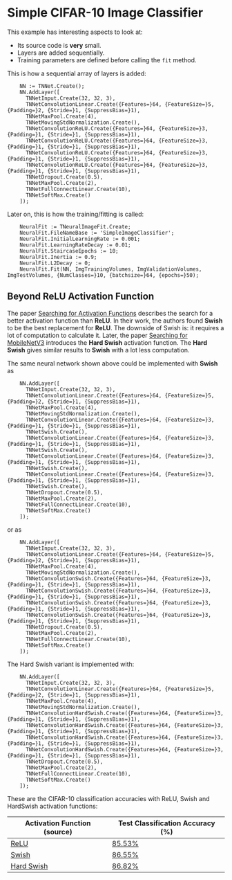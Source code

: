 # Simple CIFAR-10 Image Classifier
This example has interesting aspects to look at:
* Its source code is **very** small.
* Layers are added sequentially.
* Training parameters are defined before calling the `fit` method.

This is how a sequential array of layers is added:
```
    NN := TNNet.Create();
    NN.AddLayer([
      TNNetInput.Create(32, 32, 3),
      TNNetConvolutionLinear.Create({Features=}64, {FeatureSize=}5, {Padding=}2, {Stride=}1, {SuppressBias=}1),
      TNNetMaxPool.Create(4),
      TNNetMovingStdNormalization.Create(),
      TNNetConvolutionReLU.Create({Features=}64, {FeatureSize=}3, {Padding=}1, {Stride=}1, {SuppressBias=}1),
      TNNetConvolutionReLU.Create({Features=}64, {FeatureSize=}3, {Padding=}1, {Stride=}1, {SuppressBias=}1),
      TNNetConvolutionReLU.Create({Features=}64, {FeatureSize=}3, {Padding=}1, {Stride=}1, {SuppressBias=}1),
      TNNetConvolutionReLU.Create({Features=}64, {FeatureSize=}3, {Padding=}1, {Stride=}1, {SuppressBias=}1),
      TNNetDropout.Create(0.5),
      TNNetMaxPool.Create(2),
      TNNetFullConnectLinear.Create(10),
      TNNetSoftMax.Create()
    ]);
```

Later on, this is how the training/fitting is called:

```
    NeuralFit := TNeuralImageFit.Create;
    NeuralFit.FileNameBase := 'SimpleImageClassifier';
    NeuralFit.InitialLearningRate := 0.001;
    NeuralFit.LearningRateDecay := 0.01;
    NeuralFit.StaircaseEpochs := 10;
    NeuralFit.Inertia := 0.9;
    NeuralFit.L2Decay := 0;
    NeuralFit.Fit(NN, ImgTrainingVolumes, ImgValidationVolumes, ImgTestVolumes, {NumClasses=}10, {batchsize=}64, {epochs=}50);   
```

## Beyond ReLU Activation Function

The paper [Searching for Activation Functions](https://arxiv.org/abs/1710.05941) describes the search for a better activation function than **ReLU**. In their work, the authors found **Swish** to be the best replacement for **ReLU**. The downside of Swish is: it requires a lot of computation to calculate it. Later, the paper [Searching for MobileNetV3](https://arxiv.org/pdf/1905.02244v5.pdf) introduces the **Hard Swish** activation function. The **Hard Swish** gives similar results to **Swish** with a lot less computation.

The same neural network shown above could be implemented with **Swish** as
```
    NN.AddLayer([
      TNNetInput.Create(32, 32, 3),
      TNNetConvolutionLinear.Create({Features=}64, {FeatureSize=}5, {Padding=}2, {Stride=}1, {SuppressBias=}1),
      TNNetMaxPool.Create(4),
      TNNetMovingStdNormalization.Create(),
      TNNetConvolutionLinear.Create({Features=}64, {FeatureSize=}3, {Padding=}1, {Stride=}1, {SuppressBias=}1),
      TNNetSwish.Create(),
      TNNetConvolutionLinear.Create({Features=}64, {FeatureSize=}3, {Padding=}1, {Stride=}1, {SuppressBias=}1),
      TNNetSwish.Create(),
      TNNetConvolutionLinear.Create({Features=}64, {FeatureSize=}3, {Padding=}1, {Stride=}1, {SuppressBias=}1),
      TNNetSwish.Create(),
      TNNetConvolutionLinear.Create({Features=}64, {FeatureSize=}3, {Padding=}1, {Stride=}1, {SuppressBias=}1),
      TNNetSwish.Create(),
      TNNetDropout.Create(0.5),
      TNNetMaxPool.Create(2),
      TNNetFullConnectLinear.Create(10),
      TNNetSoftMax.Create()
    ]); 
```

or as
```
    NN.AddLayer([
      TNNetInput.Create(32, 32, 3),
      TNNetConvolutionLinear.Create({Features=}64, {FeatureSize=}5, {Padding=}2, {Stride=}1, {SuppressBias=}1),
      TNNetMaxPool.Create(4),
      TNNetMovingStdNormalization.Create(),
      TNNetConvolutionSwish.Create({Features=}64, {FeatureSize=}3, {Padding=}1, {Stride=}1, {SuppressBias=}1),
      TNNetConvolutionSwish.Create({Features=}64, {FeatureSize=}3, {Padding=}1, {Stride=}1, {SuppressBias=}1),
      TNNetConvolutionSwish.Create({Features=}64, {FeatureSize=}3, {Padding=}1, {Stride=}1, {SuppressBias=}1),
      TNNetConvolutionSwish.Create({Features=}64, {FeatureSize=}3, {Padding=}1, {Stride=}1, {SuppressBias=}1),
      TNNetDropout.Create(0.5),
      TNNetMaxPool.Create(2),
      TNNetFullConnectLinear.Create(10),
      TNNetSoftMax.Create()
    ]); 
```

The Hard Swish variant is implemented with:
```
    NN.AddLayer([
      TNNetInput.Create(32, 32, 3),
      TNNetConvolutionLinear.Create({Features=}64, {FeatureSize=}5, {Padding=}2, {Stride=}1, {SuppressBias=}1),
      TNNetMaxPool.Create(4),
      TNNetMovingStdNormalization.Create(),
      TNNetConvolutionHardSwish.Create({Features=}64, {FeatureSize=}3, {Padding=}1, {Stride=}1, {SuppressBias=}1),
      TNNetConvolutionHardSwish.Create({Features=}64, {FeatureSize=}3, {Padding=}1, {Stride=}1, {SuppressBias=}1),
      TNNetConvolutionHardSwish.Create({Features=}64, {FeatureSize=}3, {Padding=}1, {Stride=}1, {SuppressBias=}1),
      TNNetConvolutionHardSwish.Create({Features=}64, {FeatureSize=}3, {Padding=}1, {Stride=}1, {SuppressBias=}1),
      TNNetDropout.Create(0.5),
      TNNetMaxPool.Create(2),
      TNNetFullConnectLinear.Create(10),
      TNNetSoftMax.Create()
    ]);
```


These are the CIFAR-10 classification accuracies with ReLU, Swish and HardSwish activation functions:

Activation Function (source) | Test Classification Accuracy (%)
---------------------------- | -------------------------------------
[ReLU](https://github.com/joaopauloschuler/neural-api/blob/master/examples/SimpleImageClassifier/SimpleImageClassifier.lpr) | [85.53%](https://github.com/joaopauloschuler/neural-api/blob/master/examples/SimpleImageClassifier/results/SimpleImageClassifier20221206.csv)
[Swish](https://github.com/joaopauloschuler/neural-api/blob/master/examples/SimpleImageClassifier/SimpleImageClassifierSwish.lpr) | [86.55%](https://github.com/joaopauloschuler/neural-api/blob/master/examples/SimpleImageClassifier/results/SimpleImageClassifierSwish20221207.csv)
[Hard Swish](https://github.com/joaopauloschuler/neural-api/blob/master/examples/SimpleImageClassifier/SimpleImageClassifierHardSwish.lpr) | [86.82%](https://github.com/joaopauloschuler/neural-api/blob/master/examples/SimpleImageClassifier/results/SimpleImageClassifierHardSwish20221208.csv) 
